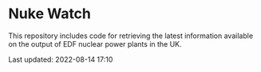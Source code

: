 # Nuke Watch

This repository includes code for retrieving the latest information available on the output of EDF nuclear power plants in the UK.

Last updated: 2022-08-14 17:10